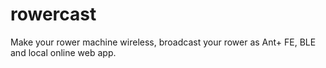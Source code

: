 # rowercast
Make your rower machine wireless, broadcast your rower as Ant+ FE, BLE and local online web app.
